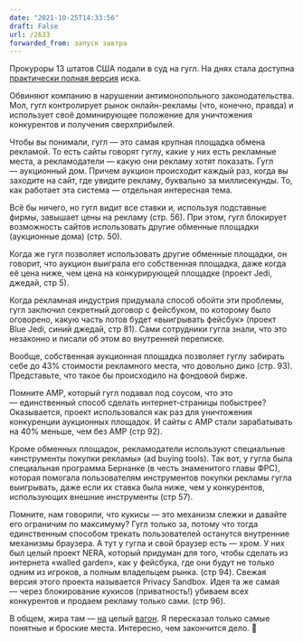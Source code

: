 ```yaml
---
date: "2021-10-25T14:33:56"
draft: False
url: /2633
forwarded_from: запуск завтра
---
```


[​​](https://telegra.ph/file/cab9abf4de219180e4159.jpg)Прокуроры 13 штатов США подали в суд на гугл. На днях стала доступна [практически полная версия](https://storage.courtlistener.com/recap/gov.uscourts.nysd.564903/gov.uscourts.nysd.564903.152.0_1.pdf) иска.

Обвиняют компанию в нарушении антимонопольного законодательства. Мол, гугл контролирует рынок онлайн-рекламы (что, конечно, правда) и использует своё доминирующее положение для уничтожения конкурентов и получения сверхприбылей.

Чтобы вы понимали, гугл — это самая крупная площадка обмена рекламой. То есть сайты говорят гуглу, какие у них есть рекламные места, а рекламодатели — какую они рекламу хотят показать. Гугл — аукционный дом. Причем аукцион происходит каждый раз, когда вы заходите на сайт, где увидите рекламу, буквально за миллисекунды. То, как работает эта система — отдельная интересная тема.

Всё бы ничего, но гугл видит все ставки и, используя подставные фирмы, завышает цены на рекламу (стр. 56). При этом, гугл блокирует возможность сайтов использовать другие обменные площадки (аукционные дома) (стр. 50).

Когда же гугл позволяет использовать другие обменные площадки, он говорит, что аукцион выиграла его собственная площадка, даже когда её цена ниже, чем цена на конкурирующей площадке (проект Jedi, джедай, стр 5).

Когда рекламная индустрия придумала способ обойти эти проблемы, гугл заключил секретный договор с фейсбуком, по которому было оговорено, какую часть лотов будет «выигрывать фейсбук» (проект Blue Jedi, синий джедай, стр 81). Сами сотрудники гугла знали, что это незаконно и писали об этом во внутренней переписке.

Вообще, собственная аукционная площадка позволяет гуглу забирать себе до 43% стоимости рекламного места, что довольно дико (стр. 93). Представьте, что такое бы происходило на фондовой бирже.

Помните AMP, который гугл подавал под соусом, что это — единственный способ сделать интернет-страницы побыстрее? Оказывается, проект использовался как раз для уничтожения конкуренции аукционных площадок. И сайты с AMP стали зарабатывать на 40% меньше, чем без AMP (стр 92).

Кроме обменных площадок, рекламодатели используют специальные «инструменты покупки рекламы» (ad buying tools). Так вот, у гугла была специальная программа Бернанке (в честь знаменитого главы ФРС), которая помогала пользователям инструментов покупки рекламы гугла выигрывать, даже если их ставка была ниже, чем у конкурентов, использующих внешние инструменты (стр 57).

Помните, нам говорили, что кукисы — это механизм слежки и давайте его ограничим по максимуму? Гугл только за, потому что тогда единственным способом трекать пользователей останутся внутренние механизмы браузера. А тут у гугла и свой браузер есть — хром. У них был целый проект NERA, который придуман для того, чтобы сделать из интернета «walled garden», как у фейсбука, где они будут не только одним из игроков, а полным владельцем рынка. (стр 94). Свежая версия этого проекта называется Privacy Sandbox. Идея та же самая — через блокирование кукисов (приватность!) убиваем всех конкурентов и продаем рекламу только сами. (стр 96).

В общем, жира там — [на](https://twitter.com/PatrickMcGee_/status/1451619916994396164) целый [вагон](https://twitter.com/fasterthanlime/status/1452053940024057857). Я пересказал только самые понятные и броские места. Интересно, чем закончится дело. 🍿
